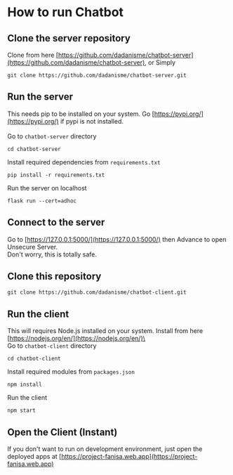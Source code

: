 # How to run Chatbot

## Clone the server repository

Clone from here [https://github.com/dadanisme/chatbot-server](https://github.com/dadanisme/chatbot-server), or Simply

    git clone https://github.com/dadanisme/chatbot-server.git

## Run the server

This needs pip to be installed on your system. Go [https://pypi.org/](https://pypi.org/) if pypi is not installed. \
\
Go to `chatbot-server` directory

```
cd chatbot-server
```

Install required dependencies from `requirements.txt`

```
pip install -r requirements.txt
```

Run the server on localhost

```
flask run --cert=adhoc
```

## Connect to the server

Go to [https://127.0.0.1:5000/](https://127.0.0.1:5000/) then Advance to open Unsecure Server.\
Don't worry, this is totally safe.

## Clone this repository

    git clone https://github.com/dadanisme/chatbot-client.git

## Run the client

This will requires Node.js installed on your system. Install from here [https://nodejs.org/en/](https://nodejs.org/en/)\
\
Go to `chatbot-client` directory

```
cd chatbot-client
```

Install required modules from `packages.json`

```
npm install
```

Run the client

```
npm start
```

## Open the Client (Instant)

If you don't want to run on development environment, just open the deployed apps at [https://project-fanisa.web.app](https://project-fanisa.web.app)
